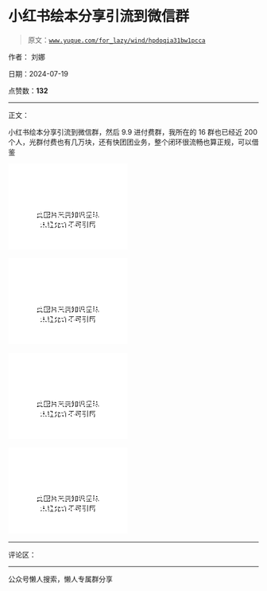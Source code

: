 # 小红书绘本分享引流到微信群

> 原文：[`www.yuque.com/for_lazy/wind/hpdoqia31bw1pcca`](https://www.yuque.com/for_lazy/wind/hpdoqia31bw1pcca)

作者： 刘娜

日期：2024-07-19

点赞数：**132**

* * *

正文：

小红书绘本分享引流到微信群，然后 9.9 进付费群，我所在的 16 群也已经近 200 个人，光群付费也有几万块，还有快团团业务，整个闭环很流畅也算正规，可以借鉴

![](img/11203c3106fa7d8d83389ce267ef67b3.png "None")

![](img/336c89b09ce5a566f0eba7e8fae77ab3.png "None")

![](img/380530740b71099ff2ad2cea1bf12f3b.png "None")

![](img/a516a45a0e9e371bfcce414a262dbf43.png "None")

* * *

评论区：

* * *

公众号懒人搜索，懒人专属群分享